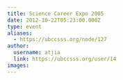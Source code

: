 ```yaml
---
title: Science Career Expo 2005 
date: 2012-10-22T05:23:00.000Z
type: event
aliases:
  - https://ubccsss.org/node/127
author:
  username: atjia
  link: https://ubccsss.org/user/14
images:
---
```


